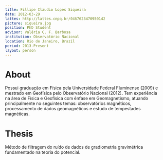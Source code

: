 ```yaml
---
title: Fillipe Claudio Lopes Siqueira
date: 2012-03-29
lattes: http://lattes.cnpq.br/0467623470950142
picture: siqueira.jpg
position: PhD Student
advisor: Valéria C. F. Barbosa
institution: Observatório Nacional
location: Rio de Janeiro, Brazil
period: 2013-Present
layout: person
---
```


# About

Possui graduação em Física pela Universidade Federal Fluminense (2009) e
mestrado em Geofísica pelo Observatório Nacional (2012). Tem experiência na
área de Física e Geofísica com ênfase em Geomagnetismo, atuando principalmente
no seguintes temas: observatórios magnéticos, processamento de dados
geomagnéticos e estudo de tempestades magnéticas.

# Thesis

Método de filtragem do ruído de dados de gradiometria gravimétrica fundamentado
na teoria do potencial.
